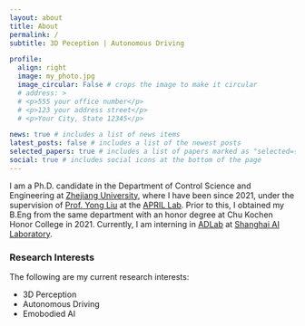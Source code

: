 ```yaml
---
layout: about
title: About
permalink: /
subtitle: 3D Peception | Autonomous Driving

profile:
  align: right
  image: my_photo.jpg
  image_circular: False # crops the image to make it circular
  # address: >
  # <p>555 your office number</p>
  # <p>123 your address street</p>
  # <p>Your City, State 12345</p>

news: true # includes a list of news items
latest_posts: false # includes a list of the newest posts
selected_papers: true # includes a list of papers marked as "selected={true}"
social: true # includes social icons at the bottom of the page
---
```

 I am a Ph.D. candidate in the Department of Control Science and Engineering at [Zhejiang University](https://www.zju.edu.cn/), where I have been since 2021, under the supervision of [Prof. Yong Liu](https://person.zju.edu.cn/yongliu) at the [APRIL Lab](https://april.zju.edu.cn/). Prior to this, I obtained my B.Eng from the same department with an honor degree at Chu Kochen Honor College in 2021. Currently, I am interning in  <a href="https://pjlab-adg.github.io/">ADLab</a> at <a href="https://www.shlab.org.cn/">Shanghai AI Laboratory</a>.
 

### Research Interests
The following are my current research interests:
<!-- See also [list of publications](/publications). -->
- 3D Perception
- Autonomous Driving
- Emobodied AI
